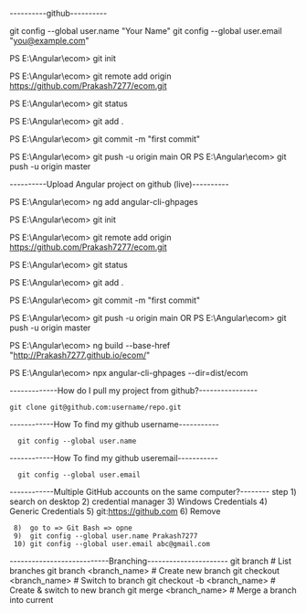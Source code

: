 ----------github----------

git config --global user.name "Your Name"
git config --global user.email "you@example.com"

PS E:\Angular\ecom> git init

PS E:\Angular\ecom> git remote add origin https://github.com/Prakash7277/ecom.git

PS E:\Angular\ecom> git status

PS E:\Angular\ecom> git add .

PS E:\Angular\ecom> git commit -m "first commit"

PS E:\Angular\ecom> git push -u origin main
		OR
PS E:\Angular\ecom> git push -u origin master

----------Upload Angular project on github (live)----------

PS E:\Angular\ecom> ng add angular-cli-ghpages

PS E:\Angular\ecom> git init

PS E:\Angular\ecom> git remote add origin https://github.com/Prakash7277/ecom.git

PS E:\Angular\ecom> git status

PS E:\Angular\ecom> git add .

PS E:\Angular\ecom> git commit -m "first commit"

PS E:\Angular\ecom> git push -u origin main
		OR
PS E:\Angular\ecom> git push -u origin master

PS E:\Angular\ecom> ng build --base-href "http://Prakash7277.github.io/ecom/"

PS E:\Angular\ecom> npx angular-cli-ghpages --dir=dist/ecom

-------------How do I pull my project from github?----------------

	git clone git@github.com:username/repo.git
 ------------How To find my github username-----------

	  git config --global user.name

------------How To find my github useremail-----------
 
	  git config --global user.email

------------Multiple GitHub accounts on the same computer?-------- 
step 1)  search on desktop 
     2)  credential manager
     3)  Windows Credentials
     4)  Generic Credentials
     5)  git:https://github.com
     6)  Remove

     8)  go to => Git Bash => opne
     9)  git config --global user.name Prakash7277
     10) git config --global user.email abc@gmail.com

 ---------------------------Branching----------------------
git branch                      # List branches
git branch <branch_name>        # Create new branch
git checkout <branch_name>      # Switch to branch
git checkout -b <branch_name>   # Create & switch to new branch
git merge <branch_name>         # Merge a branch into current

